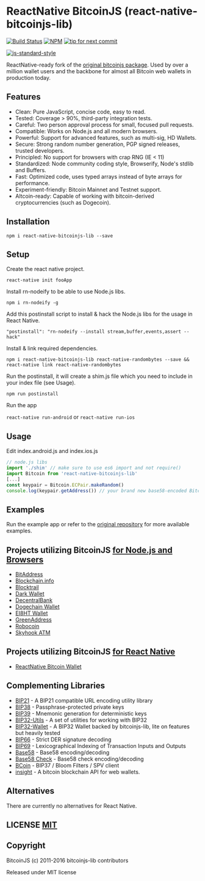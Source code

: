 # ReactNative BitcoinJS (react-native-bitcoinjs-lib)

[![Build Status](https://travis-ci.org/bitcoinjs/bitcoinjs-lib.png?branch=master)](https://travis-ci.org/bitcoinjs/bitcoinjs-lib)
[![NPM](https://img.shields.io/npm/v/bitcoinjs-lib.svg)](https://www.npmjs.org/package/bitcoinjs-lib)
[![tip for next commit](https://tip4commit.com/projects/735.svg)](http://tip4commit.com/projects/735)

[![js-standard-style](https://cdn.rawgit.com/feross/standard/master/badge.svg)](https://github.com/feross/standard)


ReactNative-ready fork of the [original bitcoinjs package](https://github.com/bitcoinjs/bitcoinjs-lib).
Used by over a million wallet users and the backbone for almost all Bitcoin web wallets in production today.


## Features

- Clean: Pure JavaScript, concise code, easy to read.
- Tested: Coverage > 90%, third-party integration tests.
- Careful: Two person approval process for small, focused pull requests.
- Compatible: Works on Node.js and all modern browsers.
- Powerful: Support for advanced features, such as multi-sig, HD Wallets.
- Secure: Strong random number generation, PGP signed releases, trusted developers.
- Principled: No support for browsers with crap RNG (IE < 11)
- Standardized: Node community coding style, Browserify, Node's stdlib and Buffers.
- Fast: Optimized code, uses typed arrays instead of byte arrays for performance.
- Experiment-friendly: Bitcoin Mainnet and Testnet support.
- Altcoin-ready: Capable of working with bitcoin-derived cryptocurrencies (such as Dogecoin).

## Installation

`npm i react-native-bitcoinjs-lib --save`


## Setup

Create the react native project.

`react-native init fooApp`

Install rn-nodeify to be able to use Node.js libs.

`npm i rn-nodeify -g`

Add this postinstall script to install & hack the Node.js libs for the usage in React Native.

`"postinstall": "rn-nodeify --install stream,buffer,events,assert --hack"`

Install & link required dependencies.

`npm i react-native-bitcoinjs-lib react-native-randombytes --save && react-native link react-native-randombytes`

Run the postinstall, it will create a shim.js file which you need to include in your index file (see Usage).

`npm run postinstall`

Run the app

`react-native run-android` or `react-native run-ios`

## Usage

Edit index.android.js and index.ios.js

```javascript
// node.js libs
import './shim' // make sure to use es6 import and not require()
import Bitcoin from 'react-native-bitcoinjs-lib'
[...]
const keypair = Bitcoin.ECPair.makeRandom()
console.log(keypair.getAddress()) // your brand new base58-encoded Bitcoin address
```


## Examples

Run the example app or refer to the [original repository](https://github.com/bitcoinjs/bitcoinjs-lib#examples) for more available examples.


## Projects utilizing BitcoinJS [for Node.js and Browsers](https://github.com/bitcoinjs/bitcoinjs-lib)

- [BitAddress](https://www.bitaddress.org)
- [Blockchain.info](https://blockchain.info/wallet)
- [Blocktrail](https://www.blocktrail.com/)
- [Dark Wallet](https://www.darkwallet.is/)
- [DecentralBank](http://decentralbank.com/)
- [Dogechain Wallet](https://dogechain.info)
- [EI8HT Wallet](http://ei8.ht/)
- [GreenAddress](https://greenaddress.it)
- [Robocoin](https://wallet.robocoin.com)
- [Skyhook ATM](http://projectskyhook.com)

## Projects utilizing BitcoinJS [for React Native](https://github.com/nexustech-solutions/react-native-bitcoinjs-lib)

- [ReactNative Bitcoin Wallet](https://github.com/nexustech-solutions/react-native-bitcoin-wallet)

## Complementing Libraries

- [BIP21](https://github.com/bitcoinjs/bip21) - A BIP21 compatible URL encoding utility library
- [BIP38](https://github.com/bitcoinjs/bip38) - Passphrase-protected private keys
- [BIP39](https://github.com/bitcoinjs/bip39) - Mnemonic generation for deterministic keys
- [BIP32-Utils](https://github.com/bitcoinjs/bip32-utils) - A set of utilities for working with BIP32
- [BIP32-Wallet](https://github.com/bitcoinjs/bip32-wallet) - A BIP32 Wallet backed by bitcoinjs-lib, lite on features but heavily tested
- [BIP66](https://github.com/bitcoinjs/bip66) - Strict DER signature decoding
- [BIP69](https://github.com/bitcoinjs/bip69) - Lexicographical Indexing of Transaction Inputs and Outputs
- [Base58](https://github.com/cryptocoinjs/bs58) - Base58 encoding/decoding
- [Base58 Check](https://github.com/bitcoinjs/bs58check) - Base58 check encoding/decoding
- [BCoin](https://github.com/indutny/bcoin) - BIP37 / Bloom Filters / SPV client
- [insight](https://github.com/bitpay/insight) - A bitcoin blockchain API for web wallets.


## Alternatives

There are currently no alternatives for React Native.

## LICENSE [MIT](LICENSE)


## Copyright

BitcoinJS (c) 2011-2016 bitcoinjs-lib contributors

Released under MIT license
